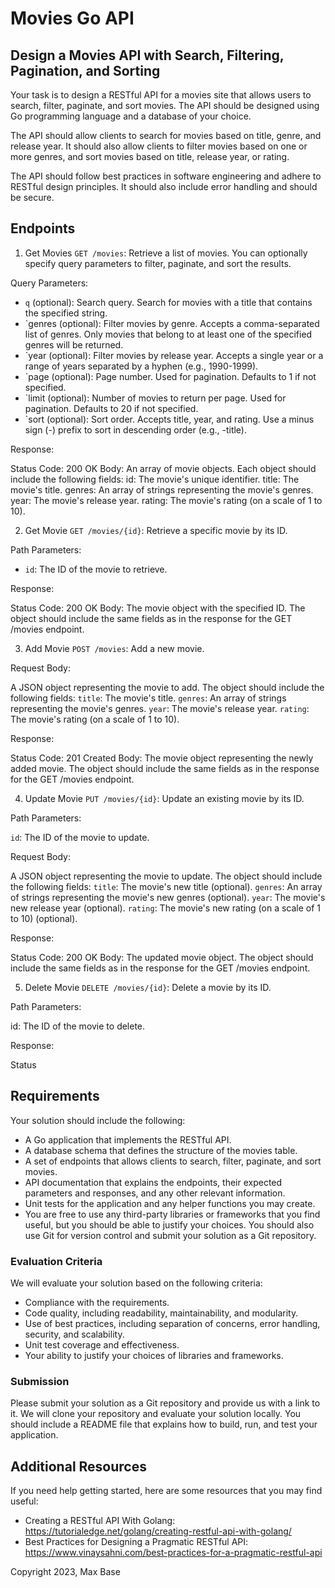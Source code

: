 # Movies Go API

## Design a Movies API with Search, Filtering, Pagination, and Sorting

Your task is to design a RESTful API for a movies site that allows users to search, filter, paginate, and sort movies. The API should be designed using Go programming language and a database of your choice.

The API should allow clients to search for movies based on title, genre, and release year. It should also allow clients to filter movies based on one or more genres, and sort movies based on title, release year, or rating.

The API should follow best practices in software engineering and adhere to RESTful design principles. It should also include error handling and should be secure.

## Endpoints

1. Get Movies `GET /movies`: Retrieve a list of movies. You can optionally specify query parameters to filter, paginate, and sort the results.

Query Parameters:

  - `q` (optional): Search query. Search for movies with a title that contains the specified string.
  - `genres (optional): Filter movies by genre. Accepts a comma-separated list of genres. Only movies that belong to at least one of the specified genres will be returned.
  - `year (optional): Filter movies by release year. Accepts a single year or a range of years separated by a hyphen (e.g., 1990-1999).
  - `page (optional): Page number. Used for pagination. Defaults to 1 if not specified.
  - `limit (optional): Number of movies to return per page. Used for pagination. Defaults to 20 if not specified.
  - `sort (optional): Sort order. Accepts title, year, and rating. Use a minus sign (-) prefix to sort in descending order (e.g., -title).

Response:

  Status Code: 200 OK
  Body: An array of movie objects. Each object should include the following fields:
  id: The movie's unique identifier.
  title: The movie's title.
  genres: An array of strings representing the movie's genres.
  year: The movie's release year.
  rating: The movie's rating (on a scale of 1 to 10).

2. Get Movie
`GET /movies/{id}`: Retrieve a specific movie by its ID.

Path Parameters:

  - `id`: The ID of the movie to retrieve.

Response:

  Status Code: 200 OK
  Body: The movie object with the specified ID. The object should include the same fields as in the response for the GET /movies endpoint.


3. Add Movie
`POST /movies`: Add a new movie.

Request Body:

A JSON object representing the movie to add. The object should include the following fields:
  `title`: The movie's title.
  `genres`: An array of strings representing the movie's genres.
  `year`: The movie's release year.
  `rating`: The movie's rating (on a scale of 1 to 10).

Response:

  Status Code: 201 Created
  Body: The movie object representing the newly added movie. The object should include the same fields as in the response for the GET /movies endpoint.

4. Update Movie
`PUT /movies/{id}`: Update an existing movie by its ID.

Path Parameters:

  `id`: The ID of the movie to update.

Request Body:

A JSON object representing the movie to update. The object should include the following fields:
  `title`: The movie's new title (optional).
  `genres`: An array of strings representing the movie's new genres (optional).
  `year`: The movie's new release year (optional).
  `rating`: The movie's new rating (on a scale of 1 to 10) (optional).

Response:

  Status Code: 200 OK
  Body: The updated movie object. The object should include the same fields as in the response for the GET /movies endpoint.

5. Delete Movie
`DELETE /movies/{id}`: Delete a movie by its ID.

Path Parameters:

  id: The ID of the movie to delete.

Response:

  Status

## Requirements

Your solution should include the following:

- A Go application that implements the RESTful API.
- A database schema that defines the structure of the movies table.
- A set of endpoints that allows clients to search, filter, paginate, and sort movies.
- API documentation that explains the endpoints, their expected parameters and responses, and any other relevant information.
- Unit tests for the application and any helper functions you may create.
- You are free to use any third-party libraries or frameworks that you find useful, but you should be able to justify your choices. You should also use Git for version control and submit your solution as a Git repository.

### Evaluation Criteria

We will evaluate your solution based on the following criteria:

- Compliance with the requirements.
- Code quality, including readability, maintainability, and modularity.
- Use of best practices, including separation of concerns, error handling, security, and scalability.
- Unit test coverage and effectiveness.
- Your ability to justify your choices of libraries and frameworks.

### Submission

Please submit your solution as a Git repository and provide us with a link to it. We will clone your repository and evaluate your solution locally. You should include a README file that explains how to build, run, and test your application.

## Additional Resources

If you need help getting started, here are some resources that you may find useful:

- Creating a RESTful API With Golang: https://tutorialedge.net/golang/creating-restful-api-with-golang/
- Best Practices for Designing a Pragmatic RESTful API: https://www.vinaysahni.com/best-practices-for-a-pragmatic-restful-api

Copyright 2023, Max Base
